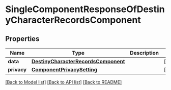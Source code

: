 # SingleComponentResponseOfDestinyCharacterRecordsComponent

## Properties
Name | Type | Description | Notes
------------ | ------------- | ------------- | -------------
**data** | [**DestinyCharacterRecordsComponent**](DestinyCharacterRecordsComponent.md) |  | [optional] 
**privacy** | [**ComponentPrivacySetting**](ComponentPrivacySetting.md) |  | [optional] 

[[Back to Model list]](../README.md#documentation-for-models) [[Back to API list]](../README.md#documentation-for-api-endpoints) [[Back to README]](../README.md)


